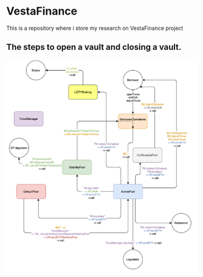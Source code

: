 # VestaFinance
This is a repository where i store my research on VestaFinance project

## The steps to open a vault and closing a vault.
![image](https://github.com/1anyway/VestaFinance/blob/main/VestaFinance.png)
